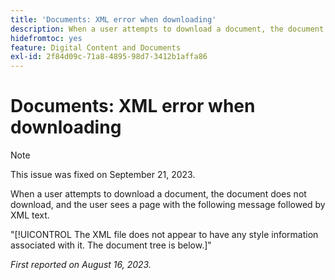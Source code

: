 ```yaml
---
title: 'Documents: XML error when downloading'
description: When a user attempts to download a document, the document does not download, and the user sees a page with a message followed by XML text.
hidefromtoc: yes
feature: Digital Content and Documents
exl-id: 2f84d09c-71a8-4895-98d7-3412b1affa86
---
```

# Documents: XML error when downloading

<!--WF, WFP TOCs-->

>[!NOTE]
>
>This issue was fixed on September 21, 2023. 

When a user attempts to download a document, the document does not download, and the user sees a page with the following message followed by XML text.

"[!UICONTROL The XML file does not appear to have any style information associated with it. The document tree is below.]"

_First reported on August 16, 2023._

